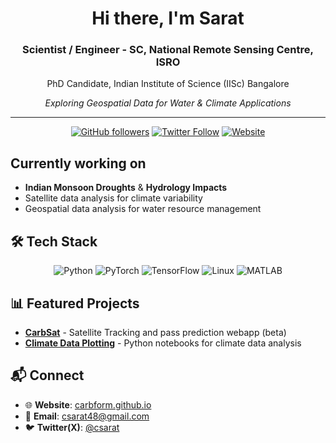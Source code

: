 <div align="center">

# Hi there, I'm Sarat

### Scientist / Engineer - SC, National Remote Sensing Centre, ISRO 
PhD Candidate, Indian Institute of Science (IISc) Bangalore

*Exploring Geospatial Data for Water & Climate Applications*

---

[![GitHub followers](https://img.shields.io/github/followers/carbform?style=flat-square&logo=github)](https://github.com/carbform)
[![Twitter Follow](https://img.shields.io/twitter/follow/csarat?style=flat-square&logo=twitter)](https://twitter.com/csarat)
[![Website](https://img.shields.io/badge/Website-carbform.github.io-blue?style=flat-square&logo=google-chrome)](https://carbform.github.io)

</div>

## Currently working on
- **Indian Monsoon Droughts** & **Hydrology Impacts**
- Satellite data analysis for climate variability
- Geospatial data analysis for water resource management

## 🛠️ Tech Stack

<div align="center">

![Python](https://img.shields.io/badge/Python-3776AB?style=for-the-badge&logo=python&logoColor=white)
![PyTorch](https://img.shields.io/badge/PyTorch-EE4C2C?style=for-the-badge&logo=pytorch&logoColor=white)
![TensorFlow](https://img.shields.io/badge/TensorFlow-FF6F00?style=for-the-badge&logo=tensorflow&logoColor=white)
![Linux](https://img.shields.io/badge/Linux-FCC624?style=for-the-badge&logo=linux&logoColor=black)
![MATLAB](https://img.shields.io/badge/MATLAB-0076A8?style=for-the-badge&logo=mathworks&logoColor=white)

</div>

## 📊 Featured Projects
- **[CarbSat](https://github.com/carbform/carbsat)** - Satellite Tracking and pass prediction webapp (beta)
- **[Climate Data Plotting](https://github.com/carbform/Climate_Data_Plotting)** -  Python notebooks for climate data analysis


## 📬 Connect
- 🌐 **Website**: [carbform.github.io](https://carbform.github.io)
- 📧 **Email**: csarat48@gmail.com
- 🐦 **Twitter(X)**: [@csarat](https://twitter.com/csarat)

